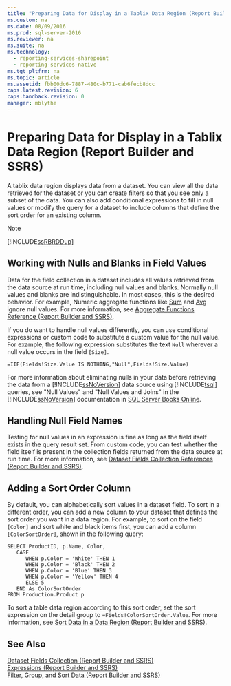 ```yaml
---
title: "Preparing Data for Display in a Tablix Data Region (Report Builder and SSRS)"
ms.custom: na
ms.date: 08/09/2016
ms.prod: sql-server-2016
ms.reviewer: na
ms.suite: na
ms.technology: 
  - reporting-services-sharepoint
  - reporting-services-native
ms.tgt_pltfrm: na
ms.topic: article
ms.assetid: fbb00dc6-7887-480c-b771-cab6fecb8dcc
caps.latest.revision: 6
caps.handback.revision: 0
manager: mblythe
---
```

# Preparing Data for Display in a Tablix Data Region (Report Builder and SSRS)
A tablix data region displays data from a dataset. You can view all the data retrieved for the dataset or you can create filters so that you see only a subset of the data. You can also add conditional expressions to fill in null values or modify the query for a dataset to include columns that define the sort order for an existing column.  
  
> [!NOTE]  
>  [!INCLUDE[ssRBRDDup](../../Topics/TopicNameContainA/tokens/ssRBRDDup_md.md)]  
  
## Working with Nulls and Blanks in Field Values  
 Data for the field collection in a dataset includes all values retrieved from the data source at run time, including null values and blanks. Normally null values and blanks are indistinguishable. In most cases, this is the desired behavior. For example, Numeric aggregate functions like [Sum](../../Topics/TopicNameNotContainA/Sum-Function--Report-Builder-and-SSRS-.md) and [Avg](../../Topics/TopicNameNotContainA/Avg-Function--Report-Builder-and-SSRS-.md) ignore null values. For more information, see [Aggregate Functions Reference (Report Builder and SSRS)](../../Topics/TopicNameNotContainA/Aggregate-Functions-Reference--Report-Builder-and-SSRS-.md).  
  
 If you do want to handle null values differently, you can use conditional expressions or custom code to substitute a custom value for the null value. For example, the following expression substitutes the text `Null` wherever a null value occurs in the field `[Size]`.  
  
```  
=IIF(Fields!Size.Value IS NOTHING,"Null",Fields!Size.Value)  
```  
  
 For more information about eliminating nulls in your data before retrieving the data from a [!INCLUDE[ssNoVersion](../../Topics/TopicNameContainA/tokens/ssNoVersion_md.md)] data source using [!INCLUDE[tsql](../../Topics/TopicNameContainA/tokens/tsql_md.md)] queries, see "Null Values" and "Null Values and Joins" in the [!INCLUDE[ssNoVersion](../../Topics/TopicNameContainA/tokens/ssNoVersion_md.md)] documentation in [SQL Server Books Online](http://go.microsoft.com/fwlink/?linkid=120955).  
  
## Handling Null Field Names  
 Testing for null values in an expression is fine as long as the field itself exists in the query result set. From custom code, you can test whether the field itself is present in the collection fields returned from the data source at run time. For more information, see [Dataset Fields Collection References (Report Builder and SSRS)](../../Topics/TopicNameNotContainA/Dataset-Fields-Collection-References--Report-Builder-and-SSRS-.md).  
  
## Adding a Sort Order Column  
 By default, you can alphabetically sort values in a dataset field. To sort in a different order, you can add a new column to your dataset that defines the sort order you want in a data region. For example, to sort on the field `[Color]` and sort white and black items first, you can add a column `[ColorSortOrder]`, shown in the following query:  
  
```  
SELECT ProductID, p.Name, Color,  
   CASE  
      WHEN p.Color = 'White' THEN 1  
      WHEN p.Color = 'Black' THEN 2  
      WHEN p.Color = 'Blue' THEN 3  
      WHEN p.Color = 'Yellow' THEN 4  
      ELSE 5  
   END As ColorSortOrder  
FROM Production.Product p  
```  
  
 To sort a table data region according to this sort order, set the sort expression on the detail group to `=Fields!ColorSortOrder.Value`. For more information, see [Sort Data in a Data Region (Report Builder and SSRS)](../../Topics/TopicNameContainA/Sort-Data-in-a-Data-Region--Report-Builder-and-SSRS-.md).  
  
## See Also  
 [Dataset Fields Collection (Report Builder and SSRS)](../../Topics/TopicNameNotContainA/Dataset-Fields-Collection--Report-Builder-and-SSRS-.md)   
 [Expressions (Report Builder and SSRS)](../../Topics/TopicNameNotContainA/Expressions--Report-Builder-and-SSRS-.md)   
 [Filter, Group, and Sort Data (Report Builder and SSRS)](../../Topics/TopicNameNotContainA/Filter--Group--and-Sort-Data--Report-Builder-and-SSRS-.md)